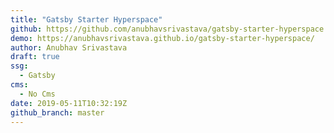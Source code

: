 ```yaml
---
title: "Gatsby Starter Hyperspace"
github: https://github.com/anubhavsrivastava/gatsby-starter-hyperspace
demo: https://anubhavsrivastava.github.io/gatsby-starter-hyperspace/
author: Anubhav Srivastava
draft: true
ssg:
  - Gatsby
cms:
  - No Cms
date: 2019-05-11T10:32:19Z
github_branch: master
---
```

